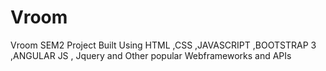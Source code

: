 # Vroom
Vroom SEM2 Project
Built Using HTML ,CSS ,JAVASCRIPT ,BOOTSTRAP 3 ,ANGULAR JS , Jquery and Other popular Webframeworks and APIs
